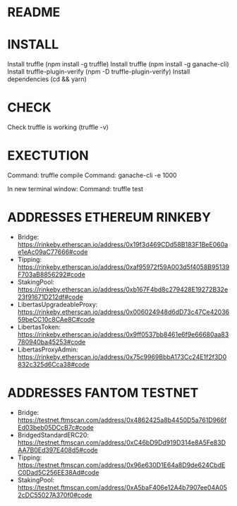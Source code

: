 # README

# INSTALL
Install truffle (npm install -g truffle)
Install truffle (npm install -g ganache-cli)
Install truffle-plugin-verify (npm -D truffle-plugin-verify)
Install dependencies (cd <path to the cloned repo> && yarn)

# CHECK
Check truffle is working (truffle -v)

# EXECTUTION
Command: truffle compile
Command: ganache-cli -e 1000

In new terminal window:
Command: truffle test

# ADDRESSES ETHEREUM RINKEBY

* Bridge: https://rinkeby.etherscan.io/address/0x19f3d469CDd58B183F1BeE060ae1eAc09aC77666#code
* Tipping: https://rinkeby.etherscan.io/address/0xaf95972f59A003d5f4058B95139F703aB8856292#code
* StakingPool: https://rinkeby.etherscan.io/address/0xb167F4bd8c279428E19272B32e23f91671D212df#code
* LibertasUpgradeableProxy: https://rinkeby.etherscan.io/address/0x006024948d6dD73c47Ce4203659beCC10c8CAe8C#code
* LibertasToken: https://rinkeby.etherscan.io/address/0x9ff0537bb8461e6f9e66680aa83780940ba45253#code
* LibertasProxyAdmin: https://rinkeby.etherscan.io/address/0x75c9969BbbA173Cc24E1f2f3D0832c325d6Cca38#code

# ADDRESSES FANTOM TESTNET

* Bridge: https://testnet.ftmscan.com/address/0x4862425a8b4450D5a761D966fEd03beb05DCcB7c#code
* BridgedStandardERC20: https://testnet.ftmscan.com/address/0xC46bD9Dd919D314e8A5Fe83DAA7B0Ed397E408d5#code
* Tipping: https://testnet.ftmscan.com/address/0x96e630D1E64a8D9de624CbdEC0Dad5C256EE38Ad#code
* StakingPool: https://testnet.ftmscan.com/address/0xA5baF406e12A4b7907ee04A052cDC55027A370f0#code
